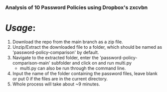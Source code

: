 ### Analysis of 10 Password Policies using Dropbox's zxcvbn
# _Usage_:
1. Download the repo from the main branch as a zip file.
2. Unzip/Extract the downloaded file to a folder, which should be named as 'password-policy-comparison' by default.
3. Navigate to the extracted folder, enter the 'password-policy-comparison-main' subfolder and click on and run multi.py
    - multi.py can also be run through the command line. 
4. Input the name of the folder containing the password files, leave blank or put 0 if the files are in the current directory.
5. Whole process will take about ~9 minutes.

